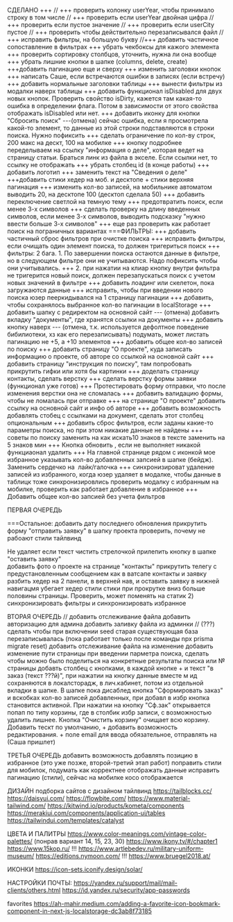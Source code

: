   
  СДЕЛАНО +++
  // +++ проверить колонку userYear, чтобы принимало строку в том числе
  // +++ проверить если userYear двойная цифра
  // +++ проверить если пустое значение
  // +++  проверить если userCity пустое
  // +++ проверить чтобы действительно перезаписывался файл
  // +++  исправить фильтры, на большую букву
  //+++  добавить частичное сопоставление в фильтрах
  +++  убрать чекбоксы для кажого элемента
  +++   проверить сортировку столбцов, уточнить, нужна ли она вообще
  +++ убрать лишние кнопки в шапке (columns, delete, create)
  +++добавить пагинацию еще и сверху
  +++ изменить заголовки кнопок
  +++ написать Саше, если встречаются ошибки в записях (если встречу)
  +++ добавить нормальные заголовки таблицы
  +++ вынести фильтры из модалки наверх таблицы
  +++ добавить функционал isDisabled для двух новых кнопок. Проверить свойство isDirty, кажется там какая-то ошибка в определении флага. Потом в зависимости от этого свойства отображать isDisabled или нет.
  +++ добавить иконку для кнопки "Сбросить поиск"
   ---(отмена) сейчас ошибка, если я просмотрела какой-то элемент, то данные из этой строки подставляются в строки поиска. Нужно пофиксить
  +++ сделать ограничение по кол-ву строк, 200 макс на дескт, 100 на мобилке
  +++ кнопку подробнее переделываем на ссылку "информация о деле", которая ведет на страницу статьи. Браться линк из файла в экселе. Если ссылки нет, то ссылку  не отображать
  +++ убрать столбец id (в конце работы)
  +++ добавить логотип
  +++ заменить текст на "Сведения о деле"
  +++добавить стики хедер на моб. и десктопе + стики верхняя пагинация
  +++ изменить кол-во записей, на мобильнике автоматом выводить 20, на десктопе 100 (десктоп сделала 50)
  +++ добавить переключение светлой на темную тему
  +++ предотвратить поиск, если менее 3-х символов
  +++ сделать проверку на длину введенных символов, если менее 3-х символов, выводить подсказку "нужно ввести больше 3-х символов"
  +++ еще раз проверить как работает поиск на пограничных вариантах
  ===ФИЛЬТРЫ:
  +++ добавить частичный сброс фильтров при очистке поиска
  +++ исправить фильтры, если очищать один элемент поиска, то должен тригериться поиск
  +++ фильтры: 2 бага. 1. По завершении поиска остаются данные в фильтре, но в следующем фильтре они не учитываются. Надо пофиксить чтобы они учитывались.
  +++ 2. при нажатии на клиар кнопку внутри фильтра не тригерится новый поиск, должен перезапускаться поиск с учетом новых значений в фильтре
  +++ добавить лоадинг или скелетон, пока загружаются данные
  +++ исправить, чтобы при введении нового поиска юзер пееркидывался на 1 страницу пагинации
  +++ добавить, чтобы сохранялось выбранное кол-во пагинации в localStorage
  +++ добавить шапку с редиректом на основной сайт
  --- (отмена) добавить вкладку "документы", где хранятся ссылки на документы
  +++ добавить кнопку наверх
  --- (отмена, т.к. используется дефолтное поведение бибилиотеки, хз как его перезаписывать) подумать, может листать пагинацию не +5, а +10 элементов
  +++ добавить общее кол-во записей по поиску
  +++ добавить страницу "О проекте", куда записать информацию о проекте, об авторе со ссылкой на основной сайт
  +++ добавить страницу "инструкция по поиску", там попробовать прикрутить гифки или хотя бы картинки
  +++ доделать страницу контакты, сделать верстку
  +++ сделать верстку формы заявки (функционал уже готов)
  +++ Протестировать форму отправки, что после изменения верстки она не сломалась
  +++ добавить валидацию формы, чтобы не ломалась при отправке
  +++ на странице "О проекте" добавить ссылку на основной сайт и инфо об авторе
  +++ добавить возможность добавлять стобец с ссылками на документ, сделать этот столбец опциональным
  +++ добавить сброс фильтров, если заданы какие-то параметры поиска, но при этом никакие данные не найдены
  +++ советы по поиску заменить на как искать10 знаков в тексте заменить на 5 знаков мин
  +++ Кнопка обновить , если не выполняет никакой функциаонал удалить
  +++ На главной странице рядом с иконкой мое избранное указывать кол-во добавленных запсией в шапке (бейдж). Заменить сердечко на  лайк/галочка
  +++ синхронизироват удаление записей из избранного, когда юзер удаляет в модалке, чтобы данные в таблицк тоже синхронизировлись
  проверить модалку с избранным на мобилке, проверить как работает добавление в избранное
  +++ Добавить общее кол-во запсией без учета фильтров


  ПЕРВАЯ ОЧЕРЕДЬ

  ===Остальное:
  добавить дату последнего обновления
  прикрутить форму "отправить заявку" в шапку проекта
  проверить, почему не рабоают стили тайлвинд


  Не удаляет если текст чистить стрелочкой
  прилепить кнопку в шапке "оставить заявку"\
  добавить фото о проекте
  на странице "контакты" прикрутить телегу с предустановленным сообщением как в ватсапе
  контакты и заявку 
  разбить хедер на 2 панели, в верхней нав, и оставить заявку
  в нижней навигацмя
  убегает хедер стили стики при прокрутке вниз больше половины страницы. Проверить, может поменять на статик
  2) синхронизировать фильтры и синхронизировать избранное

  ВТОРАЯ ОЧЕРЕДЬ
  // добавить отслеживание файла
  добавить авторизацию для админа
  добавить заливку файла из админки
  // (???) сделать чтобы при включении seed старая существующая база перезаписывалась (пока работает только после команды npx prisma migrate reset)
  добавить отслеживание файла на изменение
  добавить изменение пути страницы при введении парметра поиска, сделать чтобы можно было поделиться на конкретные результаты поиска или № страницы
  добавть столбец с кнопками, в каждой кнопке + и текст "в заказ (текст ???й)", при нажатии на кнопку данные вместе м ид сохраняются в локалсторадж, в лич.кабинет, потом из отдельной вкладки в шапке. В шапке пока дисаблед кнопка "Сформировать заказ" и вскобках кол-во записей добавленных, при добавл в избр кнопка становится активной. При нажатии на кнопку "Сф.зак" открывается попап по типу корзины, где в столбик избр записи, с возможностью удалить лишнее. Кнопка "Очистить корзину" очищает всю корзину. Добавить тескт по умолчанию, + добавить возможность редактирования. + поле email для ввода обязательное, отправлять на (Саша пришлет)

  ТРЕТЬЯ ОЧЕРЕДЬ
добавить возможность добавлять позицию в избранное (это уже позже, второй-третий этап работ)
поправить стили для мобилок, подумать как корректнее отображать данные
исправить пагинацию (стили), сейчас на мобилке косо отображается


ДИЗАЙН
подборка сайтов с дизайном тайлвинд
https://tailblocks.cc/
https://daisyui.com/
https://flowbite.com/
https://www.material-tailwind.com/
https://kitwind.io/products/kometa/components
https://merakiui.com/components/application-ui/tables
https://tailwindui.com/templates/catalyst

ЦВЕТА И ПАЛИТРЫ
https://www.color-meanings.com/vintage-color-palettes/ (понрав вариант 14, 15, 23, 30)
https://www.ikony.tv/#/chapter1
https://www.15kop.ru/
!!! https://www.artlebedev.ru/military-uniform-museum/
https://editions.nymoon.com/
!!! https://www.bruegel2018.at/

ИКОНКИ
https://icon-sets.iconify.design/solar/

НАСТРОЙКИ ПОЧТЫ:
https://yandex.ru/support/mail/mail-clients/others.html
https://id.yandex.ru/security/app-passwords


favorites
https://ah-mahir.medium.com/adding-a-favorite-icon-bookmark-component-in-next-js-localstorage-dc3ab8f73185